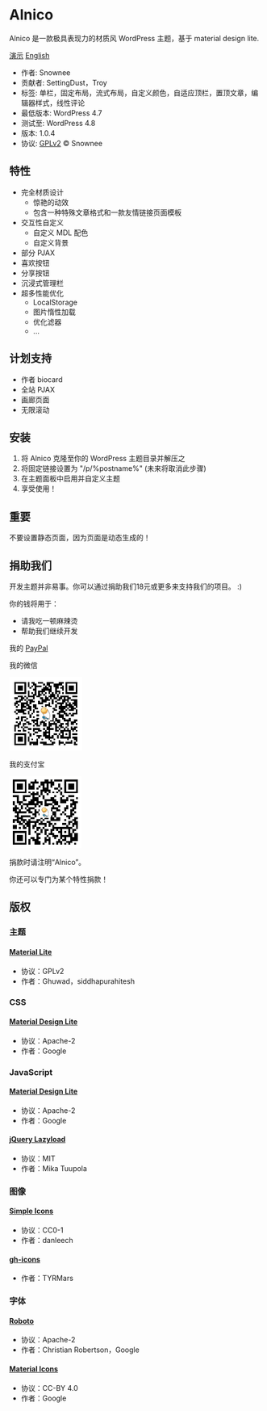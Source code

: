 # Alnico

Alnico 是一款极具表现力的材质风 WordPress 主题，基于 material design lite.

[演示][1] [English][2]

 * 作者: Snownee
 * 贡献者: SettingDust，Troy
 * 标签: 单栏，固定布局，流式布局，自定义颜色，自适应顶栏，置顶文章，编辑器样式，线性评论
 * 最低版本: WordPress 4.7
 * 测试至: WordPress 4.8
 * 版本: 1.0.4
 * 协议: [GPLv2](http://www.gnu.org/licenses/gpl-2.0.html) © Snownee

## 特性
 * 完全材质设计
   * 惊艳的动效
   * 包含一种特殊文章格式和一款友情链接页面模板
 * 交互性自定义
   * 自定义 MDL 配色
   * 自定义背景
 * 部分 PJAX
 * 喜欢按钮
 * 分享按钮
 * 沉浸式管理栏
 * 超多性能优化
   * LocalStorage
   * 图片惰性加载
   * 优化滤器
   * ...

## 计划支持
 * 作者 biocard
 * 全站 PJAX
 * 画廊页面
 * 无限滚动

## 安装
 1. 将 Alnico 克隆至你的 WordPress 主题目录并解压之
 2. 将固定链接设置为 "/p/%postname%" (未来将取消此步骤)
 3. 在主题面板中启用并自定义主题
 4. 享受使用！

## 重要

不要设置静态页面，因为页面是动态生成的！

## 捐助我们

开发主题并非易事。你可以通过捐助我们18元或更多来支持我们的项目。 :)

你的钱将用于：

 * 请我吃一顿麻辣烫
 * 帮助我们继续开发

我的 [PayPal](paypal.me/Snownee)

我的微信

![二维码](assets/images/wechat.png)

我的支付宝

![二维码](assets/images/alipay.png)

捐款时请注明“Alnico”。

你还可以专门为某个特性捐款！

## 版权

### 主题

#### [Material Lite](http://www.ghuwad.com/wordpress-themes/material-lite)
 * 协议：GPLv2
 * 作者：Ghuwad，siddhapurahitesh

### CSS

#### [Material Design Lite](http://getmdl.io)
 * 协议：Apache-2
 * 作者：Google

### JavaScript

#### [Material Design Lite](http://getmdl.io)
 * 协议：Apache-2
 * 作者：Google

#### [jQuery Lazyload](https://github.com/jakob-stoeck/jquery_lazyload)
 * 协议：MIT
 * 作者：Mika Tuupola

### 图像

#### [Simple Icons](https://github.com/danleech/simple-icons)
 * 协议：CC0-1
 * 作者：danleech

#### [gh-icons](https://github.com/TYRMars/gh-icons)
 * 作者：TYRMars

### 字体

#### [Roboto](https://github.com/google/roboto)
 * 协议：Apache-2
 * 作者：Christian Robertson，Google

#### [Material Icons](https://github.com/google/material-design-icons)
 * 协议：CC-BY 4.0
 * 作者：Google

[1]: http://blog.hayo-studio.cn
[2]: README.md